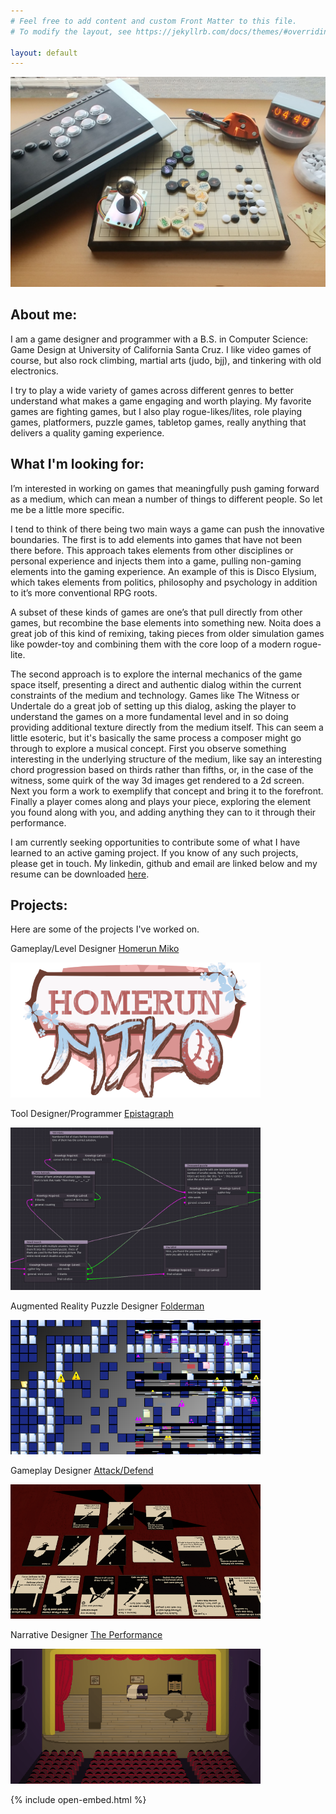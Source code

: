 ```yaml
---
# Feel free to add content and custom Front Matter to this file.
# To modify the layout, see https://jekyllrb.com/docs/themes/#overriding-theme-defaults

layout: default
---
```


![Banner](/assets/img/bg-masthead.jpg)
<h2> About me: </h2>
I am a game designer and programmer with a B.S. in Computer Science: Game Design at University of California Santa Cruz. I like video games of course, but also rock climbing, martial arts (judo, bjj), and tinkering with old electronics.

I try to play a wide variety of games across different genres to better understand what makes a game engaging and worth playing. My favorite games are fighting games, but I also play rogue-likes/lites, role playing games, platformers, puzzle games, tabletop games, really anything that delivers a quality gaming experience.

## What I'm looking for:
I’m interested in working on games that meaningfully push gaming forward as a medium, which can mean a number of things to different people. So let me be a little more specific.

I tend to think of there being two main ways a game can push the innovative boundaries. The first is to add elements into games that have not been there before. This approach takes elements from other disciplines or personal experience and injects them into a game, pulling non-gaming elements into the gaming experience. An example of this is Disco Elysium, which takes elements from politics, philosophy and psychology in addition to it’s more conventional RPG roots.

A subset of these kinds of games are one’s that pull directly from other games, but recombine the base elements into something new. Noita does a great job of this kind of remixing, taking pieces from older simulation games like powder-toy and combining them with the core loop of a modern rogue-lite.

The second approach is to explore the internal mechanics of the game space itself, presenting a direct and authentic dialog within the current constraints of the medium and technology. Games like The Witness or Undertale do a great job of setting up this dialog, asking the player to understand the games on a more fundamental level and in so doing providing additional texture directly from the medium itself. This can seem a little esoteric, but it's basically the same process a composer might go through to explore a musical concept. First you observe something interesting in the underlying structure of the medium, like say an interesting chord progression based on thirds rather than fifths, or, in the case of the witness, some quirk of the way 3d images get rendered to a 2d screen. Next you form a work to exemplify that concept and bring it to the forefront. Finally a player comes along and plays your piece, exploring the element you found along with you, and adding anything they can to it through their performance.

I am currently seeking opportunities to contribute some of what I have learned to an active gaming project. If you know of any such projects, please get in touch. My linkedin, github and email are linked below and my resume can be downloaded [here](/assets/pdf/Resume.pdf).

## Projects:
Here are some of the projects I've worked on.

Gameplay/Level Designer
[Homerun Miko](/projects/homerun-miko)

[<img src="/assets/img/thumbnails/homerun-miko.png" alt="drawing" width="400"/>](/projects/homerun-miko)

Tool Designer/Programmer
[Epistagraph](/projects/epistagraph)

[<img src="/assets/img/thumbnails/epistagraph.png" alt="drawing" width="400"/>](/projects/epistagraph)

Augmented Reality Puzzle Designer
[Folderman](/projects/folderman)

[<img src="/assets/img/thumbnails/folderman.png" alt="drawing" width="400"/>](/projects/folderman)

Gameplay Designer
[Attack/Defend](/projects/attack-defend)

[<img src="/assets/img/thumbnails/attack-defend.png" alt="drawing" width="400"/>](/projects/attack-defend)

Narrative Designer
[The Performance](/projects/the-performance)

[<img src="/assets/img/thumbnails/the-performance.png" alt="drawing" width="400"/>](/projects/the-performance)

{% include open-embed.html %}
